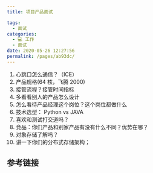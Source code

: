 ```yaml
---
title: 项目产品面试

tags: 
  - 面试
categories: 
  - 💻 工作
  - 面试
date: 2020-05-26 12:27:56
permalink: /pages/ab93dc/
---
```

1. 心跳口怎么通信？（ICE）
2. 产品规格(64 核，飞腾 2000)
3. 接管流程？接管时间指标
4. 多看看别人的产品怎么设计
5. 怎么看待产品经理这个岗位？这个岗位都做什么
6. 技术选型： Python vs JAVA
7. 喜欢和测试打交道吗？
8. 竞品：你们产品和别家产品有没有什么不同？优势在哪？
9. 对象存储了解吗？
10. 讲一下你们的分布式存储架构；

## 参考链接
